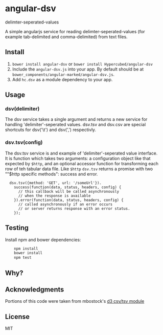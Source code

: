 # angular-dsv
delimter-seperated-values

A simple angularjs service for reading delimter-seperated-values (for example tab-delimited and comma-delimited) from text files.

## Install
1. `bower install angular-dsv` or `bower install Hypercubed/angular-dsv`
2. Include the `angular-dsv.js` into your app.  By default should be at `bower_components/angular-marked/angular-dsv.js`.
4. Add `hc.dsv` as a module dependency to your app.

## Usage

### dsv(delimiter)

The dsv service takes a single argument and returns a new service for handling 'delimiter'-seperated values.  dsv.tsv and dsv.csv are special shortcuts for dsv('\t') and dsv(',') respectivly.

### dsv.tsv(config)

The dsv.tsv service is and example of 'delimiter'-seperated value interface.  It is function which takes two arguments: a configuration object like that expected by `$http`, and an optional accessor function for transforming each row of teh tabular data file.  Like `$http` `dsv.tsv` returns a promise with two ""$http specific methods": success and error.

```(js)
  dsv.tsv({method: 'GET', url: '/someUrl'}).
    success(function(data, status, headers, config) {
      // this callback will be called asynchronously
      // when the response is available
    }).error(function(data, status, headers, config) {
      // called asynchronously if an error occurs
      // or server returns response with an error status.
    });
```

## Testing

Install npm and bower dependencies:

```bash
	npm install
	bower install
	npm test
```

## Why?

## Acknowledgments

Portions of this code were taken from mbostock's [d3 csv/tsv module](https://github.com/mbostock/d3/wiki/CSV)

## License
MIT
